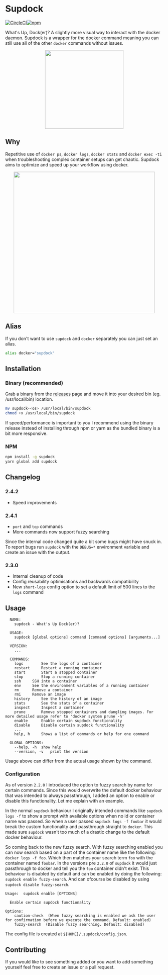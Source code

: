 # Supdock

[![CircleCI](https://circleci.com/gh/segersniels/supdock/tree/master.svg?style=svg)](https://circleci.com/gh/segersniels/supdock/tree/master)[![npm](https://img.shields.io/npm/dm/supdock.svg)](https://www.npmjs.com/package/supdock)

What's Up, Dock(er)? A slightly more visual way to interact with the docker daemon. Supdock is a wrapper for the docker command meaning you can still use all of the other `docker` commands without issues.

<p align="center">
<img src="https://i.imgur.com/ATV0nP7.png" width="250">

## Why

Repetitive use of `docker ps`, `docker logs`, `docker stats` and `docker exec -ti` when troubleshooting complex container setups can get chaotic. Supdock aims to optimize and speed up your workflow using docker.

<p align="center">
<img src="https://i.imgur.com/moY077k.gif" width="450">

## Alias

If you don't want to use `supdock` and `docker` separately you can just set an alias.

```bash
alias docker="supdock"
```

## Installation

### Binary (recommended)

Grab a binary from the [releases](https://github.com/segersniels/supdock-ts/releases) page and move it into your desired bin (eg. /usr/local/bin) location.

```bash
mv supdock-<os> /usr/local/bin/supdock
chmod +x /usr/local/bin/supdock
```

If speed/performance is important to you I recommend using the binary release instead of installing through npm or yarn as the bundled binary is a bit more responsive.

### NPM

```bash
npm install -g supdock
yarn global add supdock
```

## Changelog

### 2.4.2

- Speed improvements

### 2.4.1

- `port` and `top` commands
- More commands now support fuzzy searching

Since the internal code changed quite a bit some bugs might have snuck in.
To report bugs run `supdock` with the `DEBUG=*` environment variable and create an issue with the output.

### 2.3.0

- Internal cleanup of code
- Config reusability optimisations and backwards compatibility
- New `short-logs` config option to set a default limit of 500 lines to the `logs` command

## Usage

```
  NAME:
  	supdock - What's Up Dock(er)?

  USAGE:
  	supdock [global options] command [command options] [arguments...]

  VERSION:
  	...

  COMMANDS:
  	logs		See the logs of a container
  	restart		Restart a running container
  	start		Start a stopped container
  	stop		Stop a running container
  	ssh		SSH into a container
  	env		See the environment variables of a running container
  	rm		Remove a container
  	rmi		Remove an image
  	history		See the history of an image
  	stats		See the stats of a container
  	inspect		Inspect a container
  	prune		Remove stopped containers and dangling images. For more detailed usage refer to 'docker system prune -h'
  	enable		Enable certain supdock functionality
  	disable		Disable certain supdock functionality
    ...
  	help, h		Shows a list of commands or help for one command

  GLOBAL OPTIONS:
  	--help, -h	show help
  	--version, -v	print the version
```

Usage above can differ from the actual usage shown by the command.

### Configuration

As of version `2.2.0` I introduced the option to fuzzy search by name for certain commands. Since this would overwrite the default docker behaviour that was intended to always passthrough, I added an option to enable or disable this functionality. Let me explain with an example.

In the normal `supdock` behaviour I originally intended commands like `supdock logs -f` to show a prompt with available options when no id or container name was passed. So when a user passed `supdock logs -f foobar` it would break the custom functionality and passthrough straight to `docker`. This made sure `supdock` wasn't too much of a drastic change to the default docker behaviour.

So coming back to the new fuzzy search. With fuzzy searching enabled you can now search based on a part of the container name like the following: `docker logs -f foo`. Which then matches your search term `foo` with the container named `foobar`. In the versions pre `2.2.0` of `supdock` it would just passthrough to docker and tell you the `foo` container didn't exist. This behaviour is disabled by default and can be enabled by doing the following: `supdock enable fuzzy-search`. And can ofcourse be disabled by using `supdock disable fuzzy-search`.

```
Usage:	supdock enable [OPTIONS]

  Enable certain supdock functionality

Options:
    caution-check  (When fuzzy searching is enabled we ask the user for confirmation before we execute the command. Default: enabled)
    fuzzy-search  (Disable fuzzy searching. Default: disabled)
```

The config file is created at `${HOME}/.supdock/config.json`.

## Contributing

If you would like to see something added or you want to add something yourself feel free to create an issue or a pull request.
